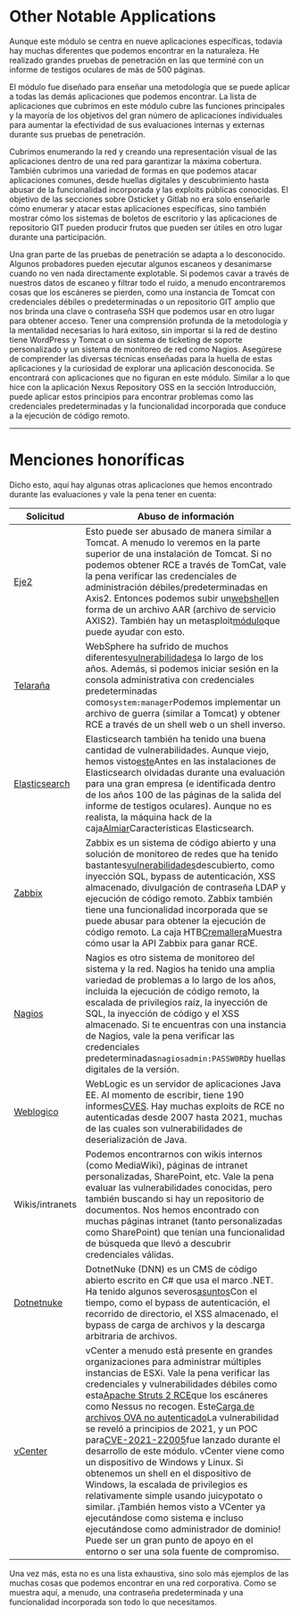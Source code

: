 # Other Notable Applications

Aunque este módulo se centra en nueve aplicaciones específicas, todavía hay muchas diferentes que podemos encontrar en la naturaleza. He realizado grandes pruebas de penetración en las que terminé con un informe de testigos oculares de más de 500 páginas.

El módulo fue diseñado para enseñar una metodología que se puede aplicar a todas las demás aplicaciones que podemos encontrar. La lista de aplicaciones que cubrimos en este módulo cubre las funciones principales y la mayoría de los objetivos del gran número de aplicaciones individuales para aumentar la efectividad de sus evaluaciones internas y externas durante sus pruebas de penetración.

Cubrimos enumerando la red y creando una representación visual de las aplicaciones dentro de una red para garantizar la máxima cobertura. También cubrimos una variedad de formas en que podemos atacar aplicaciones comunes, desde huellas digitales y descubrimiento hasta abusar de la funcionalidad incorporada y las exploits públicas conocidas. El objetivo de las secciones sobre Osticket y Gitlab no era solo enseñarle cómo enumerar y atacar estas aplicaciones específicas, sino también mostrar cómo los sistemas de boletos de escritorio y las aplicaciones de repositorio GIT pueden producir frutos que pueden ser útiles en otro lugar durante una participación.

Una gran parte de las pruebas de penetración se adapta a lo desconocido. Algunos probadores pueden ejecutar algunos escaneos y desanimarse cuando no ven nada directamente explotable. Si podemos cavar a través de nuestros datos de escaneo y filtrar todo el ruido, a menudo encontraremos cosas que los escáneres se pierden, como una instancia de Tomcat con credenciales débiles o predeterminadas o un repositorio GIT amplio que nos brinda una clave o contraseña SSH que podemos usar en otro lugar para obtener acceso. Tener una comprensión profunda de la metodología y la mentalidad necesarias lo hará exitoso, sin importar si la red de destino tiene WordPress y Tomcat o un sistema de ticketing de soporte personalizado y un sistema de monitoreo de red como Nagios. Asegúrese de comprender las diversas técnicas enseñadas para la huella de estas aplicaciones y la curiosidad de explorar una aplicación desconocida. Se encontrará con aplicaciones que no figuran en este módulo. Similar a lo que hice con la aplicación Nexus Repository OSS en la sección Introducción, puede aplicar estos principios para encontrar problemas como las credenciales predeterminadas y la funcionalidad incorporada que conduce a la ejecución de código remoto.

---

# **Menciones honoríficas**

Dicho esto, aquí hay algunas otras aplicaciones que hemos encontrado durante las evaluaciones y vale la pena tener en cuenta:

| **Solicitud** | **Abuso de información** |
| --- | --- |
| [Eje2](https://axis.apache.org/axis2/java/core/) | Esto puede ser abusado de manera similar a Tomcat. A menudo lo veremos en la parte superior de una instalación de Tomcat. Si no podemos obtener RCE a través de TomCat, vale la pena verificar las credenciales de administración débiles/predeterminadas en Axis2. Entonces podemos subir un[webshell](https://github.com/tennc/webshell/tree/master/other/cat.aar)en forma de un archivo AAR (archivo de servicio AXIS2). También hay un metasploit[módulo](https://packetstormsecurity.com/files/96224/Axis2-Upload-Exec-via-REST.html)que puede ayudar con esto. |
| [Telaraña](https://en.wikipedia.org/wiki/IBM_WebSphere_Application_Server) | WebSphere ha sufrido de muchos diferentes[vulnerabilidades](https://www.cvedetails.com/vulnerability-list/vendor_id-14/product_id-576/cvssscoremin-9/cvssscoremax-/IBM-Websphere-Application-Server.html)a lo largo de los años. Además, si podemos iniciar sesión en la consola administrativa con credenciales predeterminadas como`system:manager`Podemos implementar un archivo de guerra (similar a Tomcat) y obtener RCE a través de un shell web o un shell inverso. |
| [Elasticsearch](https://en.wikipedia.org/wiki/Elasticsearch) | Elasticsearch también ha tenido una buena cantidad de vulnerabilidades. Aunque viejo, hemos visto[este](https://www.exploit-db.com/exploits/36337)Antes en las instalaciones de Elasticsearch olvidadas durante una evaluación para una gran empresa (e identificada dentro de los años 100 de las páginas de la salida del informe de testigos oculares). Aunque no es realista, la máquina hack de la caja[Almiar](https://youtube.com/watch?v=oGO9MEIz_tI&t=54)Características Elasticsearch. |
| [Zabbix](https://en.wikipedia.org/wiki/Zabbix) | Zabbix es un sistema de código abierto y una solución de monitoreo de redes que ha tenido bastantes[vulnerabilidades](https://www.cvedetails.com/vulnerability-list/vendor_id-5667/product_id-9588/Zabbix-Zabbix.html)descubierto, como inyección SQL, bypass de autenticación, XSS almacenado, divulgación de contraseña LDAP y ejecución de código remoto. Zabbix también tiene una funcionalidad incorporada que se puede abusar para obtener la ejecución de código remoto. La caja HTB[Cremallera](https://youtube.com/watch?v=RLvFwiDK_F8&t=250)Muestra cómo usar la API Zabbix para ganar RCE. |
| [Nagios](https://en.wikipedia.org/wiki/Nagios) | Nagios es otro sistema de monitoreo del sistema y la red. Nagios ha tenido una amplia variedad de problemas a lo largo de los años, incluida la ejecución de código remoto, la escalada de privilegios raíz, la inyección de SQL, la inyección de código y el XSS almacenado. Si te encuentras con una instancia de Nagios, vale la pena verificar las credenciales predeterminadas`nagiosadmin:PASSW0RD`y huellas digitales de la versión. |
| [Weblogico](https://en.wikipedia.org/wiki/Oracle_WebLogic_Server) | WebLogic es un servidor de aplicaciones Java EE. Al momento de escribir, tiene 190 informes[CVES](https://www.cvedetails.com/vulnerability-list/vendor_id-93/product_id-14534/Oracle-Weblogic-Server.html). Hay muchas exploits de RCE no autenticadas desde 2007 hasta 2021, muchas de las cuales son vulnerabilidades de deserialización de Java. |
| Wikis/intranets | Podemos encontrarnos con wikis internos (como MediaWiki), páginas de intranet personalizadas, SharePoint, etc. Vale la pena evaluar las vulnerabilidades conocidas, pero también buscando si hay un repositorio de documentos. Nos hemos encontrado con muchas páginas intranet (tanto personalizadas como SharePoint) que tenían una funcionalidad de búsqueda que llevó a descubrir credenciales válidas. |
| [Dotnetnuke](https://en.wikipedia.org/wiki/DNN_(software)) | DotnetNuke (DNN) es un CMS de código abierto escrito en C# que usa el marco .NET. Ha tenido algunos severos[asuntos](https://www.cvedetails.com/vulnerability-list/vendor_id-2486/product_id-4306/Dotnetnuke-Dotnetnuke.html)Con el tiempo, como el bypass de autenticación, el recorrido de directorio, el XSS almacenado, el bypass de carga de archivos y la descarga arbitraria de archivos. |
| [vCenter](https://en.wikipedia.org/wiki/VCenter) | vCenter a menudo está presente en grandes organizaciones para administrar múltiples instancias de ESXi. Vale la pena verificar las credenciales y vulnerabilidades débiles como esta[Apache Struts 2 RCE](https://blog.gdssecurity.com/labs/2017/4/13/vmware-vcenter-unauthenticated-rce-using-cve-2017-5638-apach.html)que los escáneres como Nessus no recogen. Este[Carga de archivos OVA no autenticado](https://www.rapid7.com/db/modules/exploit/multi/http/vmware_vcenter_uploadova_rce/)La vulnerabilidad se reveló a principios de 2021, y un POC para[CVE-2021-22005](https://cve.mitre.org/cgi-bin/cvename.cgi?name=CVE-2021-22005)fue lanzado durante el desarrollo de este módulo. vCenter viene como un dispositivo de Windows y Linux. Si obtenemos un shell en el dispositivo de Windows, la escalada de privilegios es relativamente simple usando juicypotato o similar. ¡También hemos visto a VCenter ya ejecutándose como sistema e incluso ejecutándose como administrador de dominio! Puede ser un gran punto de apoyo en el entorno o ser una sola fuente de compromiso. |

Una vez más, esta no es una lista exhaustiva, sino solo más ejemplos de las muchas cosas que podemos encontrar en una red corporativa. Como se muestra aquí, a menudo, una contraseña predeterminada y una funcionalidad incorporada son todo lo que necesitamos.